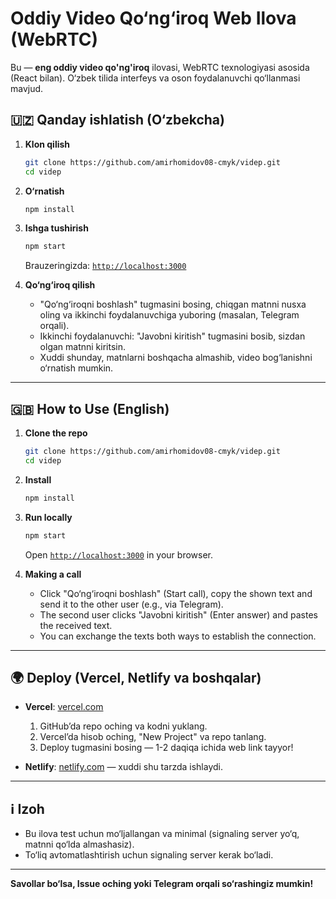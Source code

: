 # Oddiy Video Qo‘ng‘iroq Web Ilova (WebRTC)

Bu — **eng oddiy video qo'ng'iroq** ilovasi, WebRTC texnologiyasi asosida (React bilan). O‘zbek tilida interfeys va oson foydalanuvchi qo‘llanmasi mavjud.

## 🇺🇿 Qanday ishlatish (O‘zbekcha)

1. **Klon qilish**
   ```bash
   git clone https://github.com/amirhomidov08-cmyk/videp.git
   cd videp
   ```

2. **O‘rnatish**
   ```bash
   npm install
   ```

3. **Ishga tushirish**
   ```bash
   npm start
   ```
   Brauzeringizda: [`http://localhost:3000`](http://localhost:3000)

4. **Qo‘ng‘iroq qilish**
   - "Qo‘ng‘iroqni boshlash" tugmasini bosing, chiqgan matnni nusxa oling va ikkinchi foydalanuvchiga yuboring (masalan, Telegram orqali).
   - Ikkinchi foydalanuvchi: "Javobni kiritish" tugmasini bosib, sizdan olgan matnni kiritsin.
   - Xuddi shunday, matnlarni boshqacha almashib, video bog‘lanishni o‘rnatish mumkin.

---

## 🇬🇧 How to Use (English)

1. **Clone the repo**
   ```bash
   git clone https://github.com/amirhomidov08-cmyk/videp.git
   cd videp
   ```

2. **Install**
   ```bash
   npm install
   ```

3. **Run locally**
   ```bash
   npm start
   ```
   Open [`http://localhost:3000`](http://localhost:3000) in your browser.

4. **Making a call**
   - Click "Qo‘ng‘iroqni boshlash" (Start call), copy the shown text and send it to the other user (e.g., via Telegram).
   - The second user clicks "Javobni kiritish" (Enter answer) and pastes the received text.
   - You can exchange the texts both ways to establish the connection.

---

## 🌍 Deploy (Vercel, Netlify va boshqalar)

- **Vercel**: [vercel.com](https://vercel.com)
  1. GitHub’da repo oching va kodni yuklang.
  2. Vercel’da hisob oching, "New Project" va repo tanlang.
  3. Deploy tugmasini bosing — 1-2 daqiqa ichida web link tayyor!

- **Netlify**: [netlify.com](https://netlify.com) — xuddi shu tarzda ishlaydi.

---

## ℹ️ Izoh

- Bu ilova test uchun mo‘ljallangan va minimal (signaling server yo‘q, matnni qo‘lda almashasiz).
- To‘liq avtomatlashtirish uchun signaling server kerak bo‘ladi.

---

**Savollar bo‘lsa, Issue oching yoki Telegram orqali so‘rashingiz mumkin!**